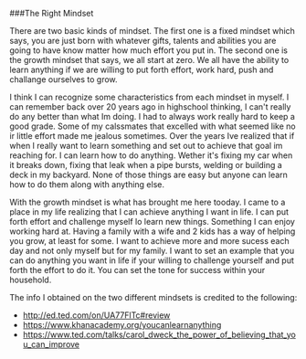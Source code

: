###The Right Mindset

  There are two basic kinds of mindset. The first one is a fixed mindset which says, you are just born with whatever
  gifts, talents and abilities you are going to have know matter how much effort you put in. The second one is the growth mindset that says, we all start at zero.  We all have the ability to learn anything if we are willing to put 
  forth effort, work hard, push and challange ourselves to grow. 
  
  I think I can recognize some characteristics from each mindset in myself. I can remember back over 20 years ago in highschool thinking, I can't really do any better than what Im doing.  I had to always work really hard to keep a good grade. Some of my calssmates that excelled with what seemed like no ir little effort made me jealous sometimes. 
Over the years Ive realized that if when I really want to learn something and set out to achieve that goal im reaching for.  I can learn how to do anything. Wether it's fixing my car when it breaks down, fixing that leak when a pipe bursts, welding or building a deck in my backyard. None of those things are easy but anyone can learn how to do them along with anything else. 

  With the growth mindset is what has brought me here tooday. I came to a place in my life realizing that I can achieve anything I want in life. I can put forth effort and challenge myself lo learn new things. Something I can enjoy working hard at. Having a family with a wife and 2 kids has a way of helping you grow, at least for some. I want to achieve more and more sucess each day and not only myself but for my family. I want to set an example that you can do anything you want in life if your willing to challenge yourself and put forth the effort to do it. You can set the tone for success within your household.
  
  The info I obtained on the two different mindsets is credited to the following: <br>
   * http://ed.ted.com/on/UA77FlTc#review
   * https://www.khanacademy.org/youcanlearnanything
   * https://www.ted.com/talks/carol_dweck_the_power_of_believing_that_you_can_improve
   
   

